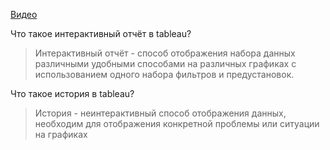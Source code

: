 [Видео](https://drive.google.com/open?id=1FRijJ6dtgGytqs_H6X-ldD-Fih_fqsZY)

Что такое интерактивный отчёт в tableau?

> Интерактивный отчёт - способ отображения набора данных различными удобными способами на различных графиках с использованием одного набора фильтров и предустановок.

Что такое история в tableau?

> История - неинтерактивный способ отображения данных, необходим для отображения конкретной проблемы или ситуации на графиках
